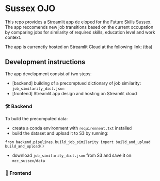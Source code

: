 # Sussex OJO

This repo provides a Streamlit app de eloped for the Future Skills Sussex. The app reccomends new job transitions based on the current occupation by comparing jobs for similarity of required skills, education level and work context. 

The app is currenctly hosted on Streamlit Cloud at the following link:
(tba)


## Development instructions

The app development consist of two steps:
- [backend] building of a precomptued dictionary of job similarity: `job_similarity_dict.json`
- [frontend] Streamlit app design and hosting on Streamlit cloud

### 🛠 Backend

To build the precomputed data:

- create a conda environment with `requiremnent.txt` installed
- build the dataset and upload it to S3 by running:
``` 
from backend.pipelines.build_job_similarity import build_and_upload
build_and_upload()
```
- download `job_similarity_dict.json` from S3 and save it on `mcc_sussex/data`





### 💫 Frontend
